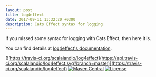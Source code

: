 ```yaml
---
layout: post
title: log4effect
date: 2017-09-11 13:32:20 +0300
description: Cats Effect syntax for logging
---
```


If you missed some syntax for logging with Cats Effect, then here it is.

You can find details at [log4effect's documentation](https://scalalandio.github.io/log4effect/).

[![https://travis-ci.org/scalalandio/log4effect](https://api.travis-ci.org/scalalandio/log4effect.svg?branch=master)](https://travis-ci.org/scalalandio/log4effect)
[![Maven Central](https://img.shields.io/maven-central/v/io.scalaland/log4effect_2.12.svg)](https://central.sonatype.com/search?q=log4effect)
[![License](https://img.shields.io/:license-Apache%202-green.svg)](https://www.apache.org/licenses/LICENSE-2.0.txt)
